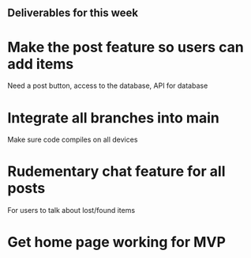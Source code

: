 ## Deliverables for this week

# Make the post feature so users can add items

Need a post button, access to the database, API for database

# Integrate all branches into main 

Make sure code compiles on all devices

# Rudementary chat feature for all posts

For users to talk about lost/found items 

# Get home page working for MVP
